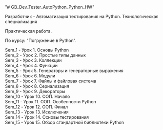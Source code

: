 "# GB_Dev_Tester_AutoPython_Python_HW" 

Разработчик - Автоматизация тестирования на Python. Технологическая специализация

Практическая работа.

По курсу: "Погружение в Python".

Sem_1 - Урок 1. Основы Python  
Sem_2 - Урок 2. Простые типы данных  
Sem_3 - Урок 3. Коллекции  
Sem_4 - Урок 4. Функции  
Sem_5 - Урок 5. Генераторы и генераторные выражения  
Sem_6 - Урок 6. Модули  
Sem_7 - Урок 7. Файлы и файловая система  
Sem_8 - Урок 8. Сериализация  
Sem_9 - Урок 9. Декораторы  
Sem_10 - Урок 10. ООП. Начало  
Sem_11 - Урок 11. ООП. Особенности Python  
Sem_12 - Урок 12. ООП. Финал  
Sem_13 - Урок 13. Исключения  
Sem_14 - Урок 14. Основы тестирования  
Sem_15 - Урок 15. Обзор стандартной библиотеки Python